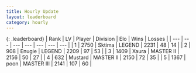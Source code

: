 ```yaml
---
title: Hourly Update
layout: leaderboard
category: hourly
---
```


{: .leaderboard}
| Rank | LV | Player | Division | Elo | Wins | Losses |
| --- | --- | --- | --- | --- | --- | --- |
| <span data-change="0">1</span> | 2750 | <span title="ID: 353063">Sktima</span> | LEGEND | <span data-change="0">2231</span> | <span data-change="0">48</span> | <span data-change="0">14</span> |
| <span data-change="0">2</span> | 908 | <span title="ID: 623502">Enugie</span> | LEGEND | <span data-change="0">2209</span> | <span data-change="0">97</span> | <span data-change="0">53</span> |
| <span data-change="3">3</span> | 1409 | <span title="ID: 200908">Xaura</span> | MASTER II | <span data-change="25">2156</span> | <span data-change="6">50</span> | <span data-change="2">27</span> |
| <span data-change="0">4</span> | 632 | <span title="ID: 611082">Mustard</span> | MASTER II | <span data-change="0">2150</span> | <span data-change="0">72</span> | <span data-change="0">35</span> |
| <span data-change="-2">5</span> | 1367 | <span title="ID: 540690">poon</span> | MASTER III | <span data-change="-21">2141</span> | <span data-change="3">107</span> | <span data-change="3">60</span> |